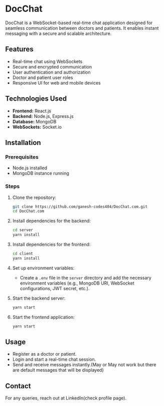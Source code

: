 # DocChat

DocChat is a WebSocket-based real-time chat application designed for seamless communication between doctors and patients. It enables instant messaging with a secure and scalable architecture.

## Features
- Real-time chat using WebSockets
- Secure and encrypted communication
- User authentication and authorization
- Doctor and patient user roles
- Responsive UI for web and mobile devices

## Technologies Used
- **Frontend:** React.js
- **Backend:** Node.js, Express.js
- **Database:** MongoDB
- **WebSockets:** Socket.io

## Installation

### Prerequisites
- Node.js installed
- MongoDB instance running

### Steps
1. Clone the repository:
   ```sh
   git clone https://github.com/ganesh-codes404/DocChat.com.git
   cd DocChat.com
   ```

2. Install dependencies for the backend:
   ```sh
   cd server
   yarn install
   ```

3. Install dependencies for the frontend:
   ```sh
   cd client
   yarn install
   ```

4. Set up environment variables:
   - Create a `.env` file in the `server` directory and add the necessary environment variables (e.g., MongoDB URI, WebSocket configurations, JWT secret, etc.).

5. Start the backend server:
   ```sh
   yarn start
   ```

6. Start the frontend application:
   ```sh
   yarn start
   ```

## Usage
- Register as a doctor or patient.
- Login and start a real-time chat session.
- Send and receive messages instantly.(May or May not work but there are default messages that will be displayed)

## Contact
For any queries, reach out at LinkedIn(check profile page).
